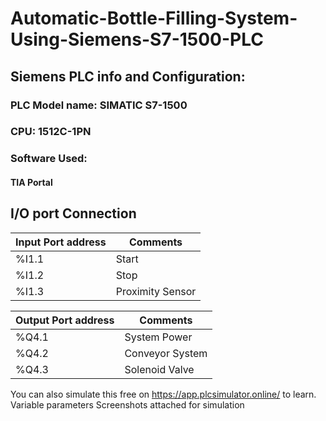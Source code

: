 ﻿# Automatic-Bottle-Filling-System-Using-Siemens-S7-1500-PLC
 
## Siemens PLC info and Configuration:

### PLC Model name: SIMATIC S7-1500

### CPU: 1512C-1PN 

### Software Used:

#### TIA Portal

## I/O port Connection

| Input Port address  | Comments         |
|---------------------|------------------|
| %I1.1               | Start            |
| %I1.2               | Stop             |
| %I1.3               | Proximity Sensor |



| Output Port address | Comments         |
|---------------------|------------------|
| %Q4.1               | System Power     |
| %Q4.2               | Conveyor System  |
| %Q4.3               | Solenoid Valve   |


You can also simulate this free on https://app.plcsimulator.online/  to learn.
Variable parameters Screenshots attached for simulation

